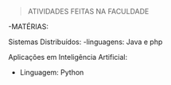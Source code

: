 > ATIVIDADES FEITAS NA FACULDADE

-MATÉRIAS:

Sistemas Distribuídos:
-linguagens: Java e php

Aplicações em Inteligência Artificial:
- Linguagem: Python
